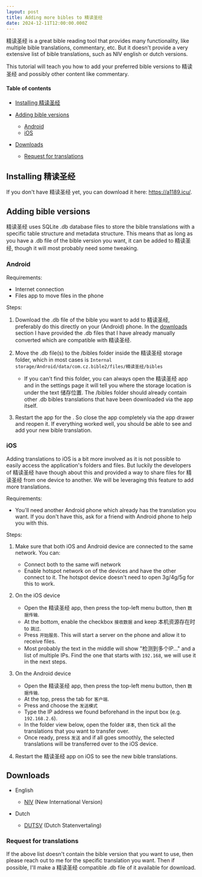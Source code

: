 ```yaml
---
layout: post
title: Adding more bibles to 精读圣经
date: 2024-12-11T12:00:00.000Z
---
```

精读圣经 is a great bible reading tool that provides many functionality, like multiple bible translations, commentary, etc. But it doesn't provide a very extensive list of bible translations, such as NIV english or dutch versions.

This tutorial will teach you how to add your preferred bible versions to 精读圣经 and possibly other content like commentary.

#### Table of contents

* [Installing 精读圣经](#installing-精读圣经)
* [Adding bible versions](#adding-bible-versions)

  * [Android](#android)
  * [iOS](#ios)
* [Downloads](#downloads)

  * [Request for translations](#request-for-translations)

## Installing 精读圣经

If you don't have 精读圣经 yet, you can download it here: <https://a1189.icu/>.

## Adding bible versions

精读圣经 uses SQLite .db database files to store the bible translations with a specific table structure and metadata structure. This means that as long as you have a .db file of the bible version you want, it can be added to 精读圣经, though it will most probably need some tweaking.

### Android

Requirements:

* Internet connection
* Files app to move files in the phone

Steps:

1. Download the .db file of the bible you want to add to 精读圣经, preferably do this directly on your (Android) phone. In the [downloads](#downloads) section I have provided the .db files that I have already manually converted which are compatible with 精读圣经.
2. Move the .db file(s) to the /bibles folder inside the 精读圣经 storage folder, which in most cases is `Internal storage/Android/data/com.cz.bible2/files/精读圣经/bibles`

   * If you can't find this folder, you can always open the 精读圣经 app and in the settings page it will tell you where the storage location is under the text 储存位置. The /bibles folder should already contain other .db bibles translations that have been downloaded via the app itself.
3. Restart the app for the . So close the app completely via the app drawer and reopen it. If everything worked well, you should be able to see and add your new bible translation.

### iOS

Adding translations to iOS is a bit more involved as it is not possible to easily access the application's folders and files. But luckily the developers of 精读圣经 have though about this and provided a way to share files for 精读圣经 from one device to another. We will be leveraging this feature to add more translations.

Requirements:

* You'll need another Android phone which already has the translation you want. If you don't have this, ask for a friend with Android phone to help you with this.

Steps:

1. Make sure that both iOS and Android device are connected to the same network. You can:

   * Connect both to the same wifi network
   * Enable hotspot network on of the devices and have the other connect to it. The hotspot device doesn't need to open 3g/4g/5g for this to work.
2. On the iOS device

   * Open the 精读圣经 app, then press the top-left menu button, then `数据传输`.
   * At the bottom, enable the checkbox `接收数据` and keep 本机资源存在时 to `跳过`.
   * Press `开始服务`. This will start a server on the phone and allow it to receive files.
   * Most probably the text in the middle will show "检测到多个IP..." and a list of multiple IPs. Find the one that starts with `192.168`, we will use it in the next steps.
3. On the Android device

   * Open the 精读圣经 app, then press the top-left menu button, then `数据传输`.
   * At the top, press the tab for `客户端`.
   * Press and choose the `发送模式`
   * Type the IP address we found beforehand in the input box (e.g. `192.168.2.6`).
   * In the folder view below, open the folder `译本`, then tick all the translations that you want to transfer over.
   * Once ready, press `发送` and if all goes smoothly, the selected translations will be transferred over to the iOS device.
4. Restart the 精读圣经 app on iOS to see the new bible translations.

## Downloads

* English

  * [NIV](https://andreahu3299.github.io/public/NIV11.db) (New International Version)
* Dutch

  * [DUTSV](https://andreahu3299.github.io/public/dutsv.db) (Dutch Statenvertaling)

### Request for translations

If the above list doesn't contain the bible version that you want to use, then please reach out to me for the specific translation you want. Then if possible, I'll make a 精读圣经 compatible .db file of it available for download.
